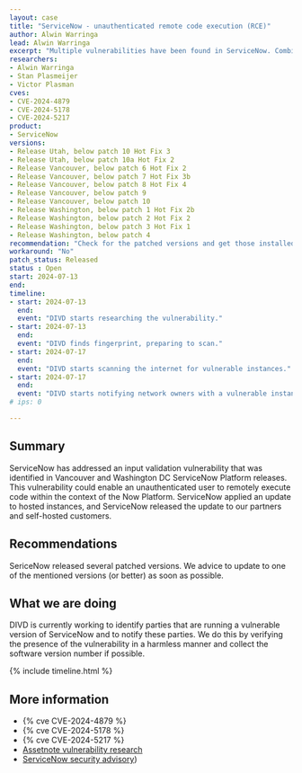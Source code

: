 ```yaml
---
layout: case
title: "ServiceNow - unauthenticated remote code execution (RCE)"
author: Alwin Warringa
lead: Alwin Warringa
excerpt: "Multiple vulnerabilities have been found in ServiceNow. Combining these vulnerabilities could enable an unauthenticated user to remotely execute code within the context of the Now Platform"
researchers:
- Alwin Warringa
- Stan Plasmeijer
- Victor Plasman
cves:
- CVE-2024-4879
- CVE-2024-5178
- CVE-2024-5217
product:
- ServiceNow
versions:
- Release Utah, below patch 10 Hot Fix 3
- Release Utah, below patch 10a Hot Fix 2
- Release Vancouver, below patch 6 Hot Fix 2
- Release Vancouver, below patch 7 Hot Fix 3b
- Release Vancouver, below patch 8 Hot Fix 4
- Release Vancouver, below patch 9
- Release Vancouver, below patch 10
- Release Washington, below patch 1 Hot Fix 2b
- Release Washington, below patch 2 Hot Fix 2
- Release Washington, below patch 3 Hot Fix 1
- Release Washington, below patch 4
recommendation: "Check for the patched versions and get those installed"
workaround: "No"
patch_status: Released
status : Open
start: 2024-07-13
end:
timeline:
- start: 2024-07-13
  end:
  event: "DIVD starts researching the vulnerability."
- start: 2024-07-13
  end:
  event: "DIVD finds fingerprint, preparing to scan."
- start: 2024-07-17
  end:
  event: "DIVD starts scanning the internet for vulnerable instances."
- start: 2024-07-17
  end:
  event: "DIVD starts notifying network owners with a vulnerable instance in their network."
# ips: 0

---
```


## Summary
ServiceNow has addressed an input validation vulnerability that was identified in Vancouver and Washington DC ServiceNow Platform releases. This vulnerability could enable an unauthenticated user to remotely execute code within the context of the Now Platform. ServiceNow applied an update to hosted instances, and ServiceNow released the update to our partners and self-hosted customers.

## Recommendations
SericeNow released several patched versions. We advice to update to one of the mentioned versions (or better) as soon as possible.

## What we are doing
DIVD is currently working to identify parties that are running a vulnerable version of ServiceNow and to notify these parties. We do this by verifying the presence of the vulnerability in a harmless manner and collect the software version number if possible.

{% include timeline.html %}

## More information

* {% cve CVE-2024-4879 %}
* {% cve CVE-2024-5178 %}
* {% cve CVE-2024-5217 %}
* [Assetnote vulnerability research](https://www.assetnote.io/resources/research/chaining-three-bugs-to-access-all-your-servicenow-data)
* [ServiceNow security advisory](https://support.servicenow.com/kb?id=kb_article_view&sysparm_article=KB1645154))
